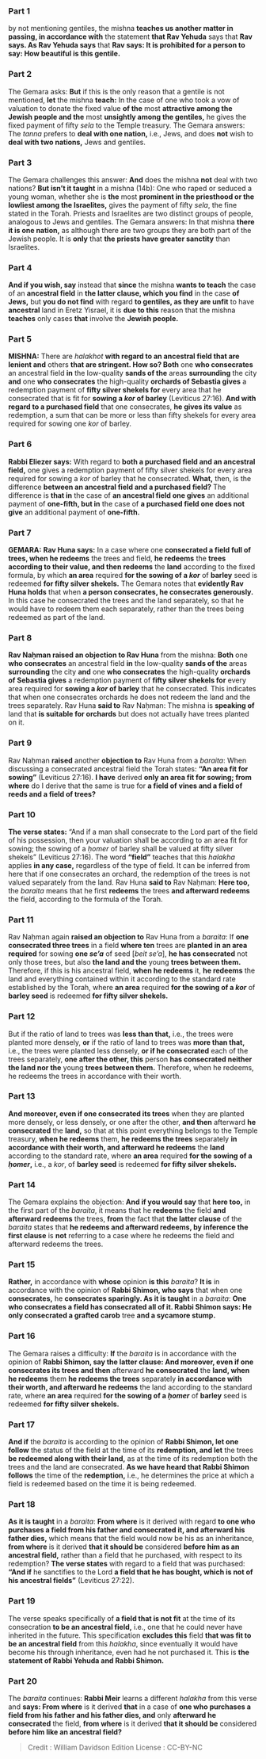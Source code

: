 
### Part 1
by not mentioning gentiles, the mishna <b>teaches us another matter in passing, in accordance with</b> the statement <b>that Rav Yehuda</b> says that <b>Rav says. As Rav Yehuda says</b> that <b>Rav says: It is prohibited for a person to say: How beautiful is this gentile.</b>

### Part 2
The Gemara asks: <b>But</b> if this is the only reason that a gentile is not mentioned, <b>let</b> the mishna <b>teach:</b> In the case of one who took a vow of valuation to donate the fixed value <b>of the</b> most <b>attractive among the Jewish people and the</b> most <b>unsightly among the gentiles,</b> he gives the fixed payment of fifty <i>sela</i> to the Temple treasury. The Gemara answers: The <i>tanna</i> prefers to <b>deal with one nation,</b> i.e., Jews, and does <b>not</b> wish to <b>deal with two nations,</b> Jews and gentiles.

### Part 3
The Gemara challenges this answer: <b>And</b> does the mishna <b>not</b> deal with two nations? <b>But isn’t it taught</b> in a mishna (14b): One who raped or seduced a young woman, whether she is <b>the</b> most <b>prominent in the priesthood or the lowliest among the Israelites,</b> gives the payment of fifty <i>sela</i>, the fine stated in the Torah. Priests and Israelites are two distinct groups of people, analogous to Jews and gentiles. The Gemara answers: In that mishna <b>there it is one nation,</b> as although there are two groups they are both part of the Jewish people. It is <b>only</b> that <b>the priests have greater sanctity</b> than Israelites.

### Part 4
<b>And if you wish, say</b> instead that <b>since</b> the mishna <b>wants to teach</b> the case of an <b>ancestral field</b> in <b>the latter clause, which you find</b> in the case <b>of Jews,</b> but <b>you do not find</b> with regard <b>to gentiles, as they are unfit</b> to have <b>ancestral</b> land in Eretz Yisrael, it is <b>due to this</b> reason that the mishna <b>teaches</b> only cases <b>that</b> involve the <b>Jewish people.</b>

### Part 5
<strong>MISHNA:</strong> There are <i>halakhot</i> <b>with regard to an ancestral field that are lenient and</b> others <b>that are stringent. How so? Both</b> one <b>who consecrates</b> an ancestral field <b>in</b> the low-quality <b>sands of the</b> areas <b>surrounding</b> the city <b>and</b> one <b>who consecrates</b> the high-quality <b>orchards of Sebastia gives</b> a redemption payment of <b>fifty silver shekels for</b> every area that he consecrated that is fit for <b>sowing a <i>kor</i> of barley</b> (Leviticus 27:16). <b>And with regard to a purchased field</b> that one consecrates, <b>he gives its value</b> as redemption, a sum that can be more or less than fifty shekels for every area required for sowing one <i>kor</i> of barley.

### Part 6
<b>Rabbi Eliezer says:</b> With regard to <b>both a purchased field and an ancestral field,</b> one gives a redemption payment of fifty silver shekels for every area required for sowing a <i>kor</i> of barley that he consecrated. <b>What,</b> then, is the difference <b>between an ancestral field and a purchased field?</b> The difference is <b>that in</b> the case of <b>an ancestral field one gives</b> an additional payment of <b>one-fifth, but in</b> the case of <b>a purchased field one does not give</b> an additional payment of <b>one-fifth.</b>

### Part 7
<strong>GEMARA:</strong> <b>Rav Huna says:</b> In a case where one <b>consecrated a field full of trees, when he redeems</b> the trees and field, <b>he redeems</b> the <b>trees according to their value, and then redeems</b> the <b>land</b> according to the fixed formula, by which <b>an area</b> required <b>for the sowing of a <i>kor</i></b> of <b>barley</b> seed is redeemed <b>for fifty silver shekels.</b> The Gemara notes that <b>evidently Rav Huna holds</b> that when <b>a person consecrates, he consecrates generously.</b> In this case he consecrated the trees and the land separately, so that he would have to redeem them each separately, rather than the trees being redeemed as part of the land.

### Part 8
<b>Rav Naḥman raised an objection to Rav Huna</b> from the mishna: <b>Both</b> one <b>who consecrates</b> an ancestral field <b>in</b> the low-quality <b>sands of the</b> areas <b>surrounding</b> the city <b>and</b> one <b>who consecrates</b> the high-quality <b>orchards of Sebastia gives</b> a redemption payment of <b>fifty silver shekels for</b> every area required for <b>sowing a <i>kor</i> of barley</b> that he consecrated. This indicates that when one consecrates orchards he does not redeem the land and the trees separately. Rav Huna <b>said to</b> Rav Naḥman: The mishna is <b>speaking of</b> land that <b>is suitable for orchards</b> but does not actually have trees planted on it.

### Part 9
Rav Naḥman <b>raised</b> another <b>objection to</b> Rav Huna from a <i>baraita</i>: When discussing a consecrated ancestral field the Torah states: <b>“An area fit for sowing”</b> (Leviticus 27:16). <b>I have</b> derived <b>only an area fit for sowing; from where</b> do I derive that the same is true for <b>a field of vines and a field of reeds and a field of trees?</b>

### Part 10
<b>The verse states:</b> “And if a man shall consecrate to the Lord part of the field of his possession, then your valuation shall be according to an area fit for sowing; the sowing of a <i>ḥomer</i> of barley shall be valued at fifty silver shekels” (Leviticus 27:16). The word <b>“field”</b> teaches that this <i>halakha</i> applies <b>in any case,</b> regardless of the type of field. It can be inferred from here that if one consecrates an orchard, the redemption of the trees is not valued separately from the land. Rav Huna <b>said to</b> Rav Naḥman: <b>Here too,</b> the <i>baraita</i> means that he first <b>redeems</b> the trees <b>and afterward redeems</b> the field, according to the formula of the Torah.

### Part 11
Rav Naḥman again <b>raised an objection to</b> Rav Huna from a <i>baraita</i>: If <b>one consecrated three trees</b> in a field <b>where ten</b> trees are <b>planted in an area required</b> for sowing <b>one <i>se’a</i></b> of seed [<i>beit se’a</i>], <b>he has consecrated</b> not only those trees, but also <b>the land and the</b> young <b>trees between them.</b> Therefore, if this is his ancestral field, <b>when he redeems</b> it, <b>he redeems</b> the land and everything contained within it according to the standard rate established by the Torah, where <b>an area</b> required <b>for the sowing of a <i>kor</i></b> of <b>barley seed</b> is redeemed <b>for fifty silver shekels.</b>

### Part 12
But if the ratio of land to trees was <b>less than that,</b> i.e., the trees were planted more densely, <b>or</b> if the ratio of land to trees was <b>more than that,</b> i.e., the trees were planted less densely, <b>or if he consecrated</b> each of the trees separately, <b>one after the other, this</b> person <b>has consecrated neither the land nor the</b> young <b>trees between them.</b> Therefore, when he redeems, he redeems the trees in accordance with their worth.

### Part 13
<b>And moreover, even if one consecrated its trees</b> when they are planted more densely, or less densely, or one after the other, <b>and then</b> afterward <b>he consecrated</b> the <b>land,</b> so that at this point everything belongs to the Temple treasury, <b>when he redeems</b> them, <b>he redeems the trees</b> separately <b>in accordance with their worth, and afterward he redeems</b> the <b>land</b> according to the standard rate, where <b>an area</b> required <b>for the sowing of a <i>ḥomer</i>,</b> i.e., a <i>kor</i>, of <b>barley seed</b> is redeemed <b>for fifty silver shekels.</b>

### Part 14
The Gemara explains the objection: <b>And if you would say</b> that <b>here too,</b> in the first part of the <i>baraita</i>, it means that he <b>redeems</b> the field <b>and afterward redeems</b> the trees, <b>from</b> the fact that <b>the latter clause</b> of the <i>baraita</i> states that <b>he redeems and afterward redeems, by inference the first clause</b> is <b>not</b> referring to a case where he redeems the field and afterward redeems the trees.

### Part 15
<b>Rather,</b> in accordance with <b>whose</b> opinion <b>is this</b> <i>baraita</i>? <b>It is</b> in accordance with the opinion of <b>Rabbi Shimon, who says</b> that when one <b>consecrates,</b> he <b>consecrates sparingly. As it is taught</b> in a <i>baraita</i>: <b>One who consecrates a field has consecrated all of it. Rabbi Shimon says: He only consecrated a grafted carob</b> tree <b>and a sycamore stump.</b>

### Part 16
The Gemara raises a difficulty: <b>If</b> the <i>baraita</i> is in accordance with the opinion of <b>Rabbi Shimon, say the latter clause: And moreover, even if one consecrates its trees and then</b> afterward <b>he consecrated</b> the <b>land, when he redeems</b> them <b>he redeems the trees</b> separately <b>in accordance with their worth, and afterward he redeems</b> the land according to the standard rate, where <b>an area</b> required <b>for the sowing of a <i>ḥomer</i></b> of <b>barley</b> seed is redeemed <b>for fifty silver shekels.</b>

### Part 17
<b>And if</b> the <i>baraita</i> is according to the opinion of <b>Rabbi Shimon, let one follow</b> the status of the field at the time of its <b>redemption, and let</b> the trees <b>be redeemed along with their land,</b> as at the time of its redemption both the trees and the land are consecrated. <b>As we have heard that Rabbi Shimon follows</b> the time of the <b>redemption,</b> i.e., he determines the price at which a field is redeemed based on the time it is being redeemed.

### Part 18
<b>As it is taught</b> in a <i>baraita</i>: <b>From where</b> is it derived with regard <b>to one who purchases a field from his father and consecrated it, and afterward his father dies,</b> which means that the field would now be his as an inheritance, <b>from where</b> is it derived <b>that it should be</b> considered <b>before him as an ancestral field,</b> rather than a field that he purchased, with respect to its redemption? <b>The verse states</b> with regard to a field that was purchased: <b>“And if</b> he sanctifies to the Lord <b>a field that he has bought, which is not of his ancestral fields”</b> (Leviticus 27:22).

### Part 19
The verse speaks specifically of <b>a field that is not fit</b> at the time of its consecration <b>to be an ancestral field,</b> i.e., one that he could never have inherited in the future. This specification <b>excludes this</b> field <b>that was fit to be an ancestral field</b> from this <i>halakha</i>, since eventually it would have become his through inheritance, even had he not purchased it. This is <b>the statement of Rabbi Yehuda and Rabbi Shimon.</b>

### Part 20
The <i>baraita</i> continues: <b>Rabbi Meir</b> learns a different <i>halakha</i> from this verse and <b>says: From where</b> is it derived <b>that</b> in a case of <b>one who purchases a field from his father and his father dies, and</b> only <b>afterward he consecrated</b> the field, <b>from where</b> is it derived <b>that it should be</b> considered <b>before him like an ancestral field?</b>

>Credit : William Davidson Edition
>License : CC-BY-NC